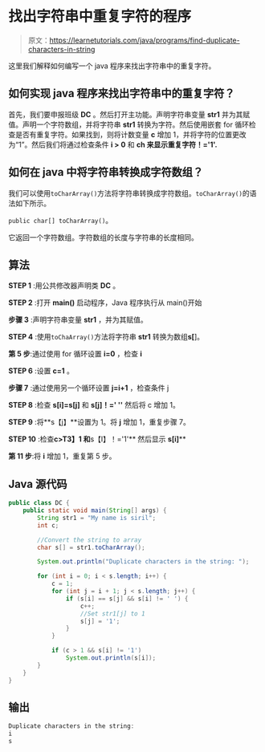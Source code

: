 # 找出字符串中重复字符的程序

> 原文：<https://learnetutorials.com/java/programs/find-duplicate-characters-in-string>

这里我们解释如何编写一个 java 程序来找出字符串中的重复字符。

## 如何实现 java 程序来找出字符串中的重复字符？

首先，我们要申报班级 **DC** 。然后打开主功能。声明字符串变量 **str1** 并为其赋值。声明一个字符数组，并将字符串 **str1** 转换为字符。然后使用嵌套 for 循环检查是否有重复字符。如果找到，则将计数变量 **c** 增加 1，并将字符的位置更改为“1”。然后我们将通过检查条件 **i > 0** 和 **ch 来显示重复字符！='1'.**

## 如何在 java 中将字符串转换成字符数组？

我们可以使用`toCharArray()`方法将字符串转换成字符数组。`toCharArray()`的语法如下所示。

`public char[] toCharArray()`。

它返回一个字符数组。字符数组的长度与字符串的长度相同。

## 算法

**STEP 1** :用公共修改器声明类 **DC** 。

**STEP 2** :打开 **main()** 启动程序，Java 程序执行从 main()开始

**步骤 3** :声明字符串变量 **str1** ，并为其赋值。

**STEP 4** :使用`toChaArray()`方法将字符串 **str1** 转换为数组**s[**]。

**第 5 步**:通过使用 for 循环设置 **i=0** ，检查 **i**

**STEP 6** :设置 **c=1** 。

**步骤 7** :通过使用另一个循环设置 **j=i+1** ，检查条件 j

**STEP 8** :检查 **s[i]=s[j]** 和 **s[j]！=' ''** 然后将 c 增加 1。

**STEP 9** :将**s【j】**设置为 1。将 **j** 增加 1，重复步骤 7。

**STEP 10** :检查**c>T3】1 和**s【I】！='1'** 然后显示 **s[i]****

**第 11 步**:将 **i** 增加 1，重复第 5 步。

## Java 源代码

```java
public class DC {
    public static void main(String[] args) {
        String str1 = "My name is siril";
        int c;

        //Convert the string to array  
        char s[] = str1.toCharArray();

        System.out.println("Duplicate characters in the string: ");

        for (int i = 0; i < s.length; i++) {
            c = 1;
            for (int j = i + 1; j < s.length; j++) {
                if (s[i] == s[j] && s[i] != ' ') {
                    c++;
                    //Set str1[j] to 1
                    s[j] = '1';
                }
            }

            if (c > 1 && s[i] != '1')
                System.out.println(s[i]);
        }
    }
}

```

## 输出

```java
Duplicate characters in the string: 
i
s 
```